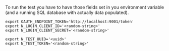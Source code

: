 To run the test you have to have those fields set in you environment variable (and a running SQL database with actually data populated).

```
export OAUTH_ENDPOINT_TOKEN='http://localhost:9001/token'
export N_LOGIN_CLIENT_ID='<random-string>'
export N_LOGIN_CLIENT_SECRET='<random-string>'

export N_TEST_UUID='<uuid>'
export N_TEST_TOKEN='<random-string>'
```